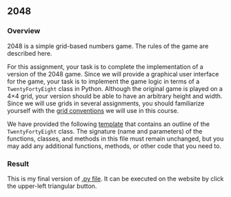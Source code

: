## 2048
### Overview
2048 is a simple grid-based numbers game. The rules of the game are described here.

For this assignment, your task is to complete the implementation of a version of the 2048 game. 
Since we will provide a graphical user interface for the game, your task is to implement the game logic in terms of 
a `TwentyFortyEight` class in Python. Although the original game is played on a 4×4 grid, your version should be able 
to have an arbitrary height and width. Since we will use grids in several assignments, you should familiarize yourself 
with the [grid conventions](https://class.coursera.org/principlescomputing1-003/wiki/grids) we will use in this course.

We have provided the following [template](http://www.codeskulptor.org/#poc_2048_template.py) that contains an outline of 
the `TwentyFortyEight` class. The signature (name and parameters) of the functions, classes, and methods in this file 
must remain unchanged, but you may add any additional functions, methods, or other code that you need to.


### Result
This is my final version of [.py file](http://www.codeskulptor.org/#user40_wGJcrYILwL_7.py). It can be executed on the website by click the upper-left triangular button.
